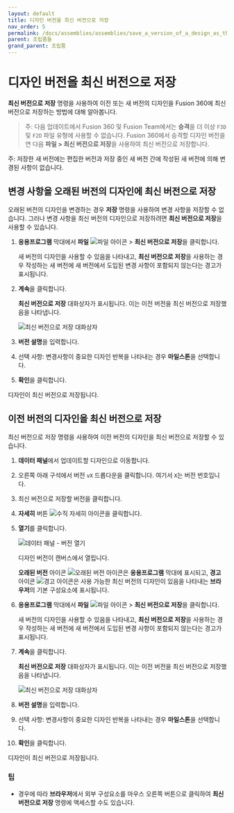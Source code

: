 ```yaml
---
layout: default
title: 디자인 버전을 최신 버전으로 저장
nav_order: 5
permalink: /docs/assemblies/assemblies/save_a_version_of_a_design_as_the_latest_version
parent: 조립품들
grand_parent: 조립품
---
```

디자인 버전을 최신 버전으로 저장
==================

**최신 버전으로 저장** 명령을 사용하여 이전 또는 새 버전의 디자인을 Fusion 360에 최신 버전으로 저장하는 방법에 대해 알아봅니다.

> 주: 다음 업데이트에서 Fusion 360 및 Fusion Team에서는 **승격**을 더 이상 `F3D` 및 `F2D` 파일 유형에 사용할 수 없습니다. Fusion 360에서 승격할 디자인 버전을 연 다음 **파일 > 최신 버전으로 저장**을 사용하여 최신 버전으로 저장합니다.

주: 저장한 새 버전에는 편집한 버전과 저장 중인 새 버전 간에 작성된 새 버전에 의해 변경된 사항이 없습니다.

변경 사항을 오래된 버전의 디자인에 최신 버전으로 저장
------------------------------

오래된 버전의 디자인을 변경하는 경우 **저장** 명령을 사용하여 변경 사항을 저장할 수 없습니다. 그러나 변경 사항을 최신 버전의 디자인으로 저장하려면 **최신 버전으로 저장**을 사용할 수 있습니다.

1.  **응용프로그램** 막대에서 **파일** ![파일 아이콘](https://help.autodesk.com/cloudhelp/KOR/Fusion-Assemble/images/icon/common/file.png) > **최신 버전으로 저장**을 클릭합니다.
    
    새 버전의 디자인을 사용할 수 있음을 나타내고, **최신 버전으로 저장**을 사용하는 경우 작성하는 새 버전에 새 버전에서 도입된 변경 사항이 포함되지 않는다는 경고가 표시됩니다.
    
2.  **계속**을 클릭합니다.
    
    **최신 버전으로 저장** 대화상자가 표시됩니다. 이는 이전 버전을 최신 버전으로 저장했음을 나타냅니다.
    
    ![최신 버전으로 저장 대화상자](https://help.autodesk.com/cloudhelp/KOR/Fusion-Assemble/images/dialog/save-as-latest.png)
    
3.  **버전 설명**을 입력합니다.
    
4.  선택 사항: 변경사항이 중요한 디자인 반복을 나타내는 경우 **마일스톤**을 선택합니다.
    
5.  **확인**을 클릭합니다.
    

디자인이 최신 버전으로 저장됩니다.

이전 버전의 디자인을 최신 버전으로 저장
----------------------

최신 버전으로 저장 명령을 사용하여 이전 버전의 디자인을 최신 버전으로 저장할 수 있습니다.

1.  **데이터 패널**에서 업데이트할 디자인으로 이동합니다.
    
2.  오른쪽 아래 구석에서 버전 `vX` 드롭다운을 클릭합니다. 여기서 `X`는 버전 번호입니다.
    
3.  최신 버전으로 저장할 버전을 클릭합니다.
    
4.  **자세히** 버튼 ![수직 자세히 아이콘](https://help.autodesk.com/cloudhelp/KOR/Fusion-Assemble/images/icon/more-vertical-grey.png)을 클릭합니다.
    
5.  **열기**를 클릭합니다.
    
    ![데이터 패널 - 버전 열기](https://help.autodesk.com/cloudhelp/KOR/Fusion-Assemble/images/dialog/dp-open-version.png)
    
    디자인 버전이 캔버스에서 열립니다.
    
    **오래된 버전** 아이콘 ![오래된 버전 아이콘](https://help.autodesk.com/cloudhelp/KOR/Fusion-Assemble/images/icon/browser/component-out-of-date.png)은 **응용프로그램** 막대에 표시되고, **경고** 아이콘 ![경고 아이콘](https://help.autodesk.com/cloudhelp/KOR/Fusion-Assemble/images/icon/warning.png)은 사용 가능한 최신 버전의 디자인이 있음을 나타내는 **브라우저**의 기본 구성요소에 표시됩니다.
    
6.  **응용프로그램** 막대에서 **파일** ![파일 아이콘](https://help.autodesk.com/cloudhelp/KOR/Fusion-Assemble/images/icon/common/file.png) > **최신 버전으로 저장**을 클릭합니다.
    
    새 버전의 디자인을 사용할 수 있음을 나타내고, **최신 버전으로 저장**을 사용하는 경우 작성하는 새 버전에 새 버전에서 도입된 변경 사항이 포함되지 않는다는 경고가 표시됩니다.
    
7.  **계속**을 클릭합니다.
    
    **최신 버전으로 저장** 대화상자가 표시됩니다. 이는 이전 버전을 최신 버전으로 저장했음을 나타냅니다.
    
    ![최신 버전으로 저장 대화상자](https://help.autodesk.com/cloudhelp/KOR/Fusion-Assemble/images/dialog/save-as-latest.png)
    
8.  **버전 설명**을 입력합니다.
    
9.  선택 사항: 변경사항이 중요한 디자인 반복을 나타내는 경우 **마일스톤**을 선택합니다.
    
10.  **확인**을 클릭합니다.
    

디자인이 최신 버전으로 저장됩니다.

### 팁

*   경우에 따라 **브라우저**에서 외부 구성요소를 마우스 오른쪽 버튼으로 클릭하여 **최신 버전으로 저장** 명령에 액세스할 수도 있습니다.